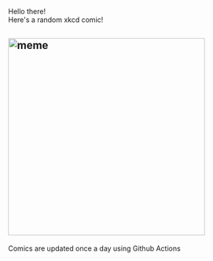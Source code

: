 Hello there! <br>Here's a random xkcd comic!<br>
## <img src="https://imgs.xkcd.com/comics/vodka.png" alt="meme" width="400"/><br>
Comics are updated once a day using Github Actions